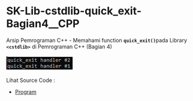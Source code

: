 # SK-Lib-cstdlib-quick_exit-Bagian4__CPP
Arsip Pemrograman C++ - Memahami function <code><b>quick_exit()</b></code>pada Library <code><b>&lt;cstdlib></b></code> di Pemrograman C++ (Bagian 4)<br><br>
<img src="https://github.com/RizkyKhapidsyah/SK-Lib-cstdlib-quick_exit-Bagian4__CPP/blob/master/SK-Lib-cstdlib-quick_exit-Bagian4__CPP/x64/result/001.PNG"><br><br>
Lihat Source Code : <br>
- <a href="https://github.com/RizkyKhapidsyah/SK-Lib-cstdlib-quick_exit-Bagian4__CPP/blob/master/SK-Lib-cstdlib-quick_exit-Bagian4__CPP/Source.cpp">Program</a>
